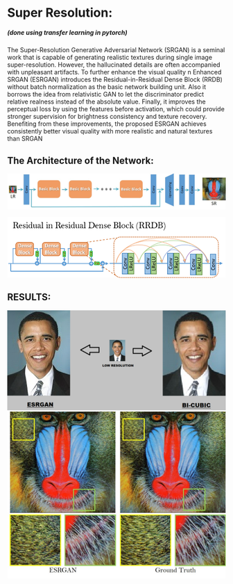# Super Resolution:
##### (done using transfer learning in pytorch)
The Super-Resolution Generative Adversarial Network (SRGAN) is a seminal work that is capable of generating realistic textures during single image super-resolution. However, the hallucinated details are often accompanied with unpleasant artifacts. To further enhance the visual quality n Enhanced SRGAN (ESRGAN) introduces the Residual-in-Residual Dense Block (RRDB) without batch normalization as the basic network building unit. Also it borrows the idea from relativistic GAN to let the discriminator
predict relative realness instead of the absolute value. Finally, it improves the perceptual loss by using the features before activation, which could provide stronger supervision for brightness consistency and texture recovery. Benefiting from these improvements, the proposed ESRGAN
achieves consistently better visual quality with more realistic and natural textures than SRGAN

## The Architecture of the Network:
![architecture](https://github.com/shauryabit2k18/super-resolution/blob/master/figures/architecture.jpg)

![rrdb](https://github.com/shauryabit2k18/super-resolution/blob/master/figures/RRDB.png)

## RESULTS:
![result1](https://github.com/shauryabit2k18/super-resolution/blob/master/figures/RESULT1.png)
![result2](https://github.com/shauryabit2k18/super-resolution/blob/master/figures/baboon.jpg)
